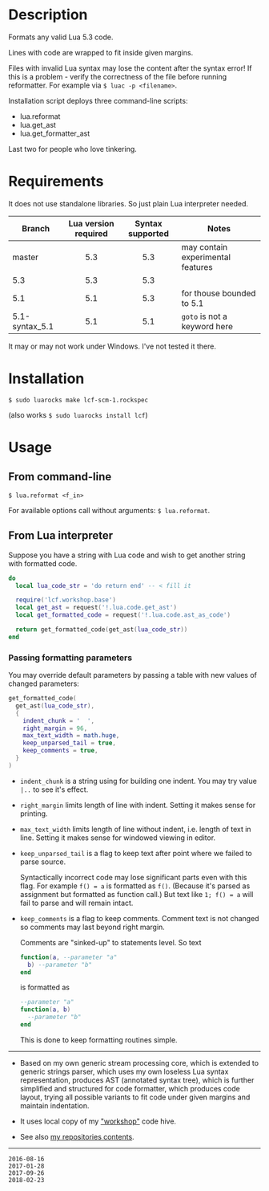 # Description

Formats any valid Lua 5.3 code.

Lines with code are wrapped to fit inside given margins.

Files with invalid Lua syntax may lose the content after the syntax
error! If this is a problem - verify the correctness of the file before
running reformatter. For example via `$ luac -p <filename>`.

Installation script deploys three command-line scripts:

  * lua.reformat
  * lua.get_ast
  * lua.get_formatter_ast

Last two for people who love tinkering.


# Requirements

It does not use standalone libraries. So just plain Lua interpreter
needed.

| Branch | Lua version required | Syntax supported | Notes |
| --- |:---:|:---:| --- |
| master | 5.3 | 5.3 | may contain experimental features |
| 5.3 | 5.3 | 5.3 | |
| 5.1 | 5.1 |  5.3 | for thouse bounded to 5.1 |
| 5.1-syntax_5.1 | 5.1 | 5.1 | `goto` is not a keyword here |

It may or may not work under Windows. I've not tested it there.


# Installation

    $ sudo luarocks make lcf-scm-1.rockspec

(also works `$ sudo luarocks install lcf`)


# Usage

## From command-line

    $ lua.reformat <f_in>

For available options call without arguments: `$ lua.reformat`.


## From Lua interpreter

Suppose you have a string with Lua code and wish to get another string
with formatted code.

```lua
do
  local lua_code_str = 'do return end' -- < fill it

  require('lcf.workshop.base')
  local get_ast = request('!.lua.code.get_ast')
  local get_formatted_code = request('!.lua.code.ast_as_code')

  return get_formatted_code(get_ast(lua_code_str))
end
```

### Passing formatting parameters

You may override default parameters by passing a table with new values
of changed parameters:

```lua
get_formatted_code(
  get_ast(lua_code_str),
  {
    indent_chunk = '  ',
    right_margin = 96,
    max_text_width = math.huge,
    keep_unparsed_tail = true,
    keep_comments = true,
  }
)
```

* `indent_chunk` is a string using for building one indent. You may try
  value `|..` to see it's effect.

* `right_margin` limits length of line with indent. Setting it makes
  sense for printing.

* `max_text_width` limits length of line without indent, i.e. length of
  text in line. Setting it makes sense for windowed viewing in editor.

* `keep_unparsed_tail` is a flag to keep text after point where we
  failed to parse source.

  Syntactically incorrect code may lose significant parts even with
  this flag. For example `f() = a` is formatted as `f()`. (Because
  it's parsed as assignment but formatted as function call.) But text
  like `1; f() = a` will fail to parse and will remain intact.

* `keep_comments` is a flag to keep comments. Comment text is not changed
so comments may last beyond right margin.

  Comments are "sinked-up" to statements level. So text

  ```lua
  function(a, --parameter "a"
    b) --parameter "b"
  end
  ```

  is formatted as

  ```lua
  --parameter "a"
  function(a, b)
    --parameter "b"
  end
  ```

  This is done to keep formatting routines simple.

---

* Based on my own generic stream processing core,
  which is extended to generic strings parser,
  which uses my own loseless Lua syntax representation,
  produces AST (annotated syntax tree),
  which is further simplified and structured for code formatter,
  which produces code layout,
  trying all possible variants to fit code under given margins
  and maintain indentation.

* It uses local copy of my ["workshop"](https://github.com/martin-eden/workshop) code hive.

* See also [my repositories contents](https://github.com/martin-eden/contents).

---
```
2016-08-16
2017-01-28
2017-09-26
2018-02-23
```
